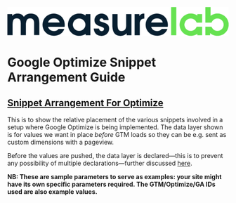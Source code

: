 ![Measurelab logo](/measurelab_black.png)
# Google Optimize Snippet Arrangement Guide
## [Snippet Arrangement For Optimize](/page-dl-optimize.html)
This is to show the relative placement of the various snippets involved in a setup where Google Optimize is being implemented. The data layer shown is for values we want in place *before* GTM loads so they can be e.g. sent as custom dimensions with a pageview.

Before the values are pushed, the data layer is declared—this is to prevent any possibility of multiple declarations—further discussed [here](https://www.simoahava.com/gtm-tips/datalayer-declaration-vs-push/).

**NB: These are sample parameters to serve as examples: your site might have its own specific parameters required. The GTM/Optimize/GA IDs used are also example values.**
